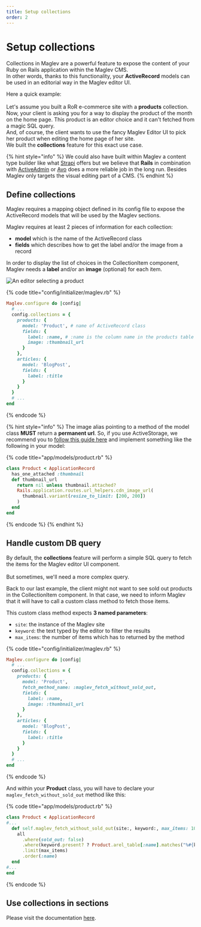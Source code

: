 ```yaml
---
title: Setup collections
order: 2
---
```


# Setup collections

Collections in Maglev are a powerful feature to expose the content of your Ruby on Rails application within the Maglev CMS. \
In other words, thanks to this functionality, your **ActiveRecord** models can be used in an editorial way in the Maglev editor UI.

Here a quick example: \
\
Let's assume you built a RoR e-commerce site with a **products** collection. Now, your client is asking you for a way to display the product of the month on the home page. This product is an editor choice and it can't fetched from a magic SQL query.\
And, of course, the client wants to use the fancy Maglev Editor UI to pick her product when editing the home page of her site.\
We built the **collections** feature for this exact use case.

{% hint style="info" %}
We could also have built within Maglev a content type builder like what [Strapi](https://strapi.io) offers but we believe that **Rails** in combination with [ActiveAdmin](https://activeadmin.info) or [Avo](https://avohq.io) does a more reliable job in the long run. Besides Maglev only targets the visual editing part of a CMS.
{% endhint %}

## Define collections

Maglev requires a mapping object defined in its config file to expose the ActiveRecord models that will be used by the Maglev sections.

Maglev requires at least 2 pieces of information for each collection:

* **model** which is the name of the ActiveRecord class
* **fields** which describes how to get the label and/or the image from a record

In order to display the list of choices in the CollectionItem component, Maglev needs a **label** and/or an **image** (optional) for each item.

![An editor selecting a product](https://1311630049-files.gitbook.io/~/files/v0/b/gitbook-legacy-files/o/assets%2F-Me54MJUO0o8Vj5WCTWJ%2F-MhojRC27bDGhRCUzhDL%2F-MhokhmvoCILFS041o7A%2FScreen%20Shot%202021-08-23%20at%2010.45.10%20PM.png?alt=media\&token=46588c01-0fe8-4111-9f87-feba5af74e63)

{% code title="config/initializer/maglev.rb" %}
```ruby
Maglev.configure do |config|
  # ...
  config.collections = {
    products: {
      model: 'Product', # name of ActiveRecord class
      fields: {
        label: :name, # :name is the column name in the products table OR the name of the method.
        image: :thumbnail_url
      }
    },
    articles: {
      model: 'BlogPost',
      fields: {
        label: :title
      }
    }
  }
  # ...
end
```
{% endcode %}

{% hint style="info" %}
The image alias pointing to a method of the model class **MUST** return a **permanent url**. So, if you use ActiveStorage, we recommend you to [follow this guide here](https://edgeguides.rubyonrails.org/active_storage_overview.html#putting-a-cdn-in-front-of-active-storage) and implement something like the following in your model:

{% code title="app/models/product.rb" %}
```ruby
class Product < ApplicationRecord
  has_one_attached :thumbnail
  def thumbnail_url
    return nil unless thumbnail.attached?
    Rails.application.routes.url_helpers.cdn_image_url(
      thumbnail.variant(resize_to_limit: [200, 200])
    )
  end
end
```
{% endcode %}
{% endhint %}

## Handle custom DB query

By default, the **collections** feature will perform a simple SQL query to fetch the items for the Maglev editor UI component. \
\
But sometimes, we'll need a more complex query.

Back to our last example, the client might not want to see sold out products in the CollectionItem component. In that case, we need to inform Maglev that it will have to call a custom class method to fetch those items.

This custom class method expects **3 named parameters**:

* `site`: the instance of the Maglev site
* `keyword`: the text typed by the editor to filter the results
* `max_items`: the number of items which has to returned by the method

{% code title="config/initializer/maglev.rb" %}
```ruby
Maglev.configure do |config|
  # ...
  config.collections = {
    products: {
      model: 'Product',
      fetch_method_name: :maglev_fetch_without_sold_out,
      fields: {
        label: :name,
        image: :thumbnail_url
      }
    },
    articles: {
      model: 'BlogPost',
      fields: {
        label: :title
      }
    }
  }
  # ...
end
```
{% endcode %}

And within your **Product** class, you will have to declare your `maglev_fetch_without_sold_out` method like this:

{% code title="app/models/product.rb" %}
```ruby
class Product < ApplicationRecord
#...
  def self.maglev_fetch_without_sold_out(site:, keyword:, max_items: 10)
    all
      .where(sold_out: false)
      .where(keyword.present? ? Product.arel_table[:name].matches("%#{keyword}%") : nil)
      .limit(max_items)
      .order(:name)
  end
#...
end
```
{% endcode %}

## Use collections in sections

Please visit the documentation [here](https://docs.maglev.dev/concepts/setting#collection_item).
